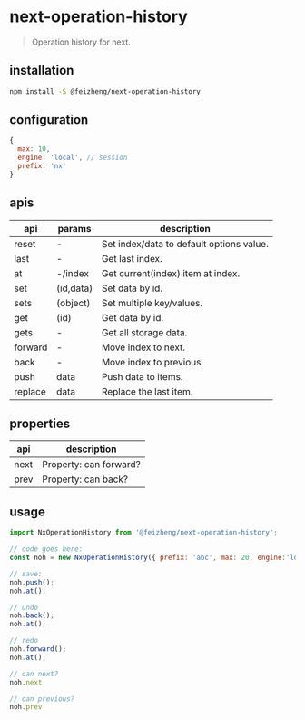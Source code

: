 # next-operation-history
> Operation history for next.

## installation
```bash
npm install -S @feizheng/next-operation-history
```
## configuration
```js
{
  max: 10,
  engine: 'local', // session
  prefix: 'nx'
}
```

## apis
| api     | params    | description                              |
| ------- | --------- | ---------------------------------------- |
| reset   | -         | Set index/data to default options value. |
| last    | -         | Get last index.                          |
| at      | -/index   | Get current(index) item at index.        |
| set     | (id,data) | Set data by id.                          |
| sets    | (object)  | Set multiple key/values.                 |
| get     | (id)      | Get data by id.                          |
| gets    | -         | Get all storage data.                    |
| forward | -         | Move index to next.                      |
| back    | -         | Move index to previous.                  |
| push    | data      | Push data to items.                      |
| replace | data      | Replace the last item.                   |

## properties
| api  | description            |
| ---- | ---------------------- |
| next | Property: can forward? |
| prev | Property: can back?    |

## usage
```js
import NxOperationHistory from '@feizheng/next-operation-history';

// code goes here:
const noh = new NxOperationHistory({ prefix: 'abc', max: 20, engine:'local' });

// save:
noh.push();
noh.at():

// undo
noh.back();
noh.at();

// redo
noh.forward();
noh.at();

// can next?
noh.next

// can previous?
noh.prev
```
